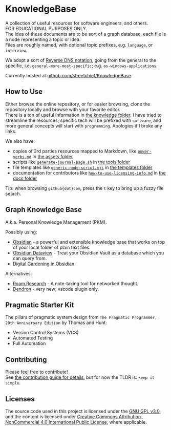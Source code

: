 # KnowledgeBase

A collection of useful resources for software engineers, and others.  
FOR EDUCATIONAL PURPOSES ONLY.  
The idea of these documents are to be sort of a graph database, each file is a node representing a topic or idea.  
Files are roughly named, with optional topic prefixes, e.g. `language`, or `interview`.

We adopt a sort of [Reverse DNS notation](https://en.wikipedia.org/wiki/Reverse_domain_name_notation), going from the general to the specific, i.e. `general-more-most-specific`; e.g. `os-windows-applications`.

Currently hosted at [github.com/streetchief/KnowledgeBase](https://github.com/streetchief/KnowledgeBase).

## How to Use

Either browse the online repository, or for easier browsing, clone the repository locally and browse with your favorite editor.  
There is a ton of useful information in [the knowledge folder](./knowledge/). I have tried to streamline the resources; specific tech will be prefixed with `software`, and more general concepts will start with `programming`. Apologies if I broke any links.

We also have:

- copies of 3rd parties resources mapped to Markdown, like [`power-verbs.md`](./assets/power-verbs.md) in [the assets folder](./assets/)
- scripts like [`generate-journal-page.sh`](./tools/generate-journal-page.sh) in [the tools folder](./tools/)
- file templates like [`generic-node-script.mjs`](./templates/generic-node-script.mjs) in [the templates folder](./templates/)
- documentation for contributors like [`how-to-use-licensing-info.md`](./docs/how-to-use-licensing-info.md) in [the docs folder](./docs/)

Tip: when browsing `github{dot}com`, press the `t` key to bring up a fuzzy file search.

## Graph Knowledge Base

A.k.a. Personal Knowledge Management (PKM).

Possibly using:

- [Obsidian](https://obsidian.md/) -  a powerful and extensible knowledge base that works on top of your local folder of plain text files.
- [Obsidian Dataview](https://github.com/blacksmithgu/obsidian-dataview) - Treat your Obsidian Vault as a database which you can query from.
- [Digital Gardening in Obsidian](https://bytes.zone/posts/digital-gardening-in-obsidian/)

Alternatives:

- [Roam Research](https://roamresearch.com/) - A note-taking tool for networked thought.
- [Dendron](https://www.dendron.so/) - very new; vscode plugin only.

## Pragmatic Starter Kit

The pillars of pragmatic system design from `The Pragmatic Programmer, 20th Anniversary Edition` by Thomas and Hunt: 

- Version Control Systems (VCS)
- Automated Testing
- Full Automation

## Contributing

Please feel free to contribute!  
See [the contribution guide for details](./CONTRIBUTING.txt), but for now the TLDR is: `keep it simple`.

## Licenses

The source code used in this project is licensed under the [GNU GPL v3.0](https://www.gnu.org/licenses/gpl-3.0-standalone.html), and the content is licensed under [Creative Commons Attribution-NonCommercial 4.0 International Public License](https://creativecommons.org/licenses/by-nc/4.0/), where applicable.
